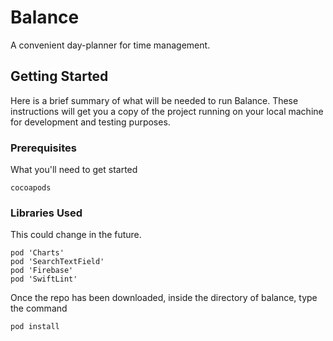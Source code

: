 # Balance

A convenient day-planner for time management.

## Getting Started

Here is a brief summary of what will be needed to run Balance. 
These instructions will get you a copy of the project running on your local machine for development and testing purposes.

### Prerequisites

What you'll need to get started

```
cocoapods
```

### Libraries Used

This could change in the future.

```
pod 'Charts'
pod 'SearchTextField'
pod 'Firebase'
pod 'SwiftLint'
```

Once the repo has been downloaded, inside the directory of balance, type the command 
```
pod install
```

